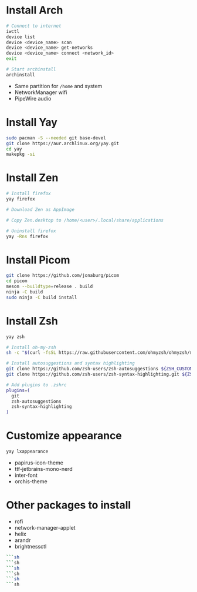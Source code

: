 # Install Arch

```sh
# Connect to internet
iwctl
device list
device <device_name> scan
device <device_name> get-networks
device <device_name> connect <network_id>
exit

# Start archinstall
archinstall
```

- Same partition for `/home` and system
- NetworkManager wifi
- PipeWire audio

# Install Yay

```sh
sudo pacman -S --needed git base-devel
git clone https://aur.archlinux.org/yay.git
cd yay
makepkg -si
```

# Install Zen

```sh
# Install firefox
yay firefox

# Download Zen as AppImage

# Copy Zen.desktop to /home/<user>/.local/share/applications

# Uninstall firefox
yay -Rns firefox
```

# Install Picom

```sh
git clone https://github.com/jonaburg/picom
cd picom
meson --buildtype=release . build
ninja -C build
sudo ninja -C build install
```

# Install Zsh

```sh
yay zsh

# Install oh-my-zsh
sh -c "$(curl -fsSL https://raw.githubusercontent.com/ohmyzsh/ohmyzsh/master/tools/install.sh)"

# Install autosuggestions and syntax highlighting
git clone https://github.com/zsh-users/zsh-autosuggestions ${ZSH_CUSTOM:-~/.oh-my-zsh/custom}/plugins/zsh-autosuggestions
git clone https://github.com/zsh-users/zsh-syntax-highlighting.git ${ZSH_CUSTOM:-~/.oh-my-zsh/custom}/plugins/zsh-syntax-highlighting

# Add plugins to .zshrc
plugins=(
  git
  zsh-autosuggestions
  zsh-syntax-highlighting
)
```

# Customize appearance

```sh
yay lxappearance
```

- papirus-icon-theme
- ttf-jetbrains-mono-nerd
- inter-font
- orchis-theme

# Other packages to install

- rofi
- network-manager-applet
- helix
- arandr
- brightnessctl

```sh
```sh
```sh
```sh
```sh
```sh
```sh
